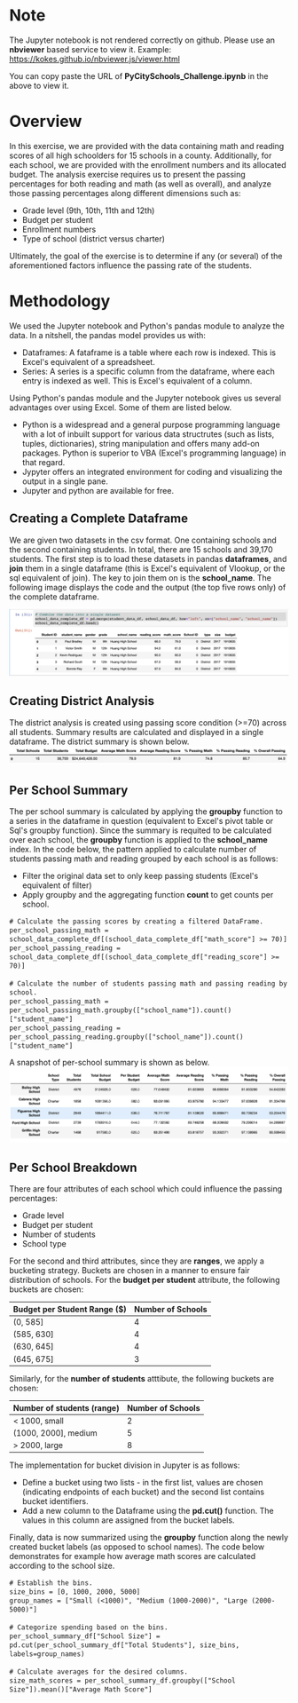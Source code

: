 # Note

The Jupyter notebook is not rendered correctly on github. Please use an **nbviewer** based service to view it. Example: https://kokes.github.io/nbviewer.js/viewer.html

You can copy paste the URL of **PyCitySchools_Challenge.ipynb** in the above to view it.

# Overview

In this exercise, we are provided with the data containing math and reading scores of all high schoolders for 15 schools in a county. Additionally, for each school, we are provided with the enrollment numbers and its allocated budget. The analysis exercise requires us to present the passing percentages for both reading and math (as well as overall), and analyze those passing percentages along different dimensions such as:

* Grade level (9th, 10th, 11th and 12th)
* Budget per student
* Enrollment numbers
* Type of school (district versus charter)

Ultimately, the goal of the exercise is to determine if any (or several) of the aforementioned factors influence the passing rate of the students.

# Methodology

We used the Jupyter notebook and Python's pandas module to analyze the data. In a nitshell, the pandas model provides us with:

* Dataframes: A fataframe is a table where each row is indexed. This is Excel's equivalent of a spreadsheet.
* Series: A series is a specific column from the dataframe, where each entry is indexed as well. This is Excel's equivalent of a column.

Using Python's pandas module and the Jupyter notebook gives us several advantages over using Excel. Some of them are listed below.
* Python is a widespread and a general purpose programming language with a lot of inbuilt support for various data structrutes (such as lists, tuples, dictionaries), string manipulation and offers many add-on packages. Python is superior to VBA (Excel's programming language) in that regard.
* Jypyter offers an integrated environment for coding and visualizing the output in a single pane.
* Jupyter and python are available for free.

## Creating a Complete Dataframe
We are given two datasets in the csv format. One containing schools and the second containing students. In total, there are 15 schools and 39,170 students. The first step is to load these datasets in pandas **dataframes**, and **join** them in a single dataframe (this is Excel's equivalent of Vlookup, or the sql equivalent of join). The key to join them on is the **school_name**. The following image displays the code and the output (the top five rows only) of the complete dataframe.

![image_name](Images/school_data_complete.png)

## Creating District Analysis
The district analysis is created using passing score condition (>=70) across all students. Summary results are calculated and displayed in a single dataframe. The district summary is shown below.
![image_name](Images/district_summary.png)

## Per School Summary
The per school summary is calculated by applying the **groupby** function to a series in the dataframe in question (equivalent to Excel's pivot table or Sql's groupby function). Since the summary is requited to be calculated over each school, the **groupby** function is applied to the **school_name** index. In the code below, the pattern applied to calculate number of students passing math and reading grouped by each school is as follows:
* Filter the original data set to only keep passing students (Excel's equivalent of filter)
* Apply groupby and the aggregating function **count** to get counts per school.

```
# Calculate the passing scores by creating a filtered DataFrame.
per_school_passing_math = school_data_complete_df[(school_data_complete_df["math_score"] >= 70)]
per_school_passing_reading = school_data_complete_df[(school_data_complete_df["reading_score"] >= 70)]

# Calculate the number of students passing math and passing reading by school.
per_school_passing_math = per_school_passing_math.groupby(["school_name"]).count()["student_name"]
per_school_passing_reading = per_school_passing_reading.groupby(["school_name"]).count()["student_name"]
```

A snapshot of per-school summary is shown as below.
![image_name](Images/per_school.png)

## Per School Breakdown
There are four attributes of each school which could influence the passing percentages:
* Grade level
* Budget per student
* Number of students
* School type

For the second and third attributes, since they are **ranges**, we apply a bucketing strategy. Buckets are chosen in a manner to ensure fair distribution of schools. For the **budget per student** attribute, the following buckets are chosen:

| Budget per Student Range ($) | Number of Schools | 
| ---------------------------- |-------------------|
| (0, 585] | 4 |
| (585, 630] | 4 |
| (630, 645] | 4 |
| (645, 675] | 3 |

Similarly, for the **number of students** atttibute, the following buckets are chosen:

| Number of students (range) | Number of Schools | 
| -------------------------- |-------------------|
| < 1000, small | 2 |
| (1000, 2000], medium | 5 |
| > 2000, large | 8 |

The implementation for bucket division in Jupyter is as follows:
* Define a bucket using two lists - in the first list, values are chosen (indicating endpoints of each bucket) and the second list contains bucket identifiers.
* Add a new column to the Dataframe using the **pd.cut()** function. The values in this column are assigned from the bucket labels.

Finally, data is now summarized using the **groupby** function along the newly created bucket labels (as opposed to school names). The code below demonstrates for example how average math scores are calculated according to the school size.

```
# Establish the bins.
size_bins = [0, 1000, 2000, 5000]
group_names = ["Small (<1000)", "Medium (1000-2000)", "Large (2000-5000)"]

# Categorize spending based on the bins.
per_school_summary_df["School Size"] = pd.cut(per_school_summary_df["Total Students"], size_bins, labels=group_names)

# Calculate averages for the desired columns. 
size_math_scores = per_school_summary_df.groupby(["School Size"]).mean()["Average Math Score"]
```
